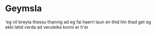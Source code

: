 # Geymsla
'eg vil breyta thessu thannig ad eg fai haerri laun en thid hin
thad get eg ekki latid verda ad veruleika
konni er h'er
